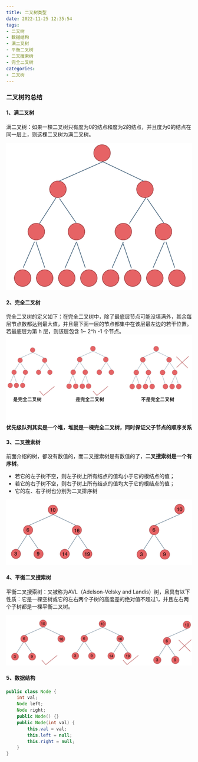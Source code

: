 ```yaml
---
title: 二叉树类型
date: 2022-11-25 12:35:54
tags:
- 二叉树
- 数据结构
- 满二叉树
- 平衡二叉树
- 二叉搜索树
- 完全二叉树
categories:
- 二叉树
---
```


### 二叉树的总结

#### 1、满二叉树

满二叉树：如果一棵二叉树只有度为0的结点和度为2的结点，并且度为0的结点在同一层上，则这棵二叉树为满二叉树。

![满二叉树](二叉树类型/满二叉树.png)

#### 2、完全二叉树

完全二叉树的定义如下：在完全二叉树中，除了最底层节点可能没填满外，其余每层节点数都达到最大值，并且最下面一层的节点都集中在该层最左边的若干位置。若最底层为第 h 层，则该层包含 1~ 2^h -1  个节点。
![完全二叉树](二叉树类型/完全二叉树.png)
**优先级队列其实是一个堆，堆就是一棵完全二叉树，同时保证父子节点的顺序关系**

#### 3、二叉搜索树

前面介绍的树，都没有数值的，而二叉搜索树是有数值的了，**二叉搜索树是一个有序树**。

- 若它的左子树不空，则左子树上所有结点的值均小于它的根结点的值；
- 若它的右子树不空，则右子树上所有结点的值均大于它的根结点的值；
- 它的左、右子树也分别为二叉排序树

![二叉搜索树](二叉树类型/二叉搜索树.png)

#### 4、平衡二叉搜索树

平衡二叉搜索树：又被称为AVL（Adelson-Velsky and Landis）树，且具有以下性质：它是一棵空树或它的左右两个子树的高度差的绝对值不超过1，并且左右两个子树都是一棵平衡二叉树。

![平衡二叉搜索树](二叉树类型/平衡二叉搜索树.png)

#### 5、数据结构

```java
public class Node {
    int val;
    Node left;
    Node right;
    public Node() {}
    public Node(int val) {
        this.val = val;
        this.left = null;
        this.right = null;
    }
}
```

